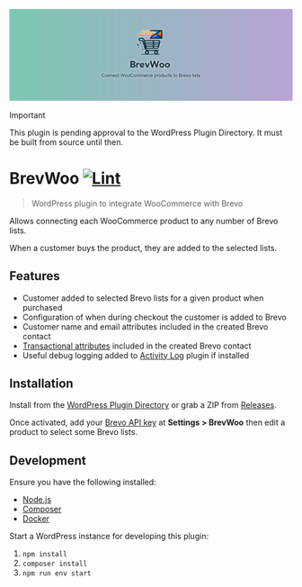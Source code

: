 ![Banner](.wordpress-org/banner-1544x500.png)

> [!IMPORTANT]
> This plugin is pending approval to the WordPress Plugin Directory. It must be built from source until then.

# BrevWoo [![Lint](https://github.com/AlecRust/brevwoo/actions/workflows/lint.yml/badge.svg)](https://github.com/AlecRust/brevwoo/actions/workflows/lint.yml)

> WordPress plugin to integrate WooCommerce with Brevo

Allows connecting each WooCommerce product to any number of Brevo lists.

When a customer buys the product, they are added to the selected lists.

## Features

-   Customer added to selected Brevo lists for a given product when purchased
-   Configuration of when during checkout the customer is added to Brevo
-   Customer name and email attributes included in the created Brevo contact
-   [Transactional attributes](https://help.brevo.com/hc/en-us/articles/10635646979218-Create-and-manage-transactional-attributes) included in the created Brevo contact
-   Useful debug logging added to [Activity Log](https://wordpress.org/plugins/aryo-activity-log/) plugin if installed

## Installation

Install from the [WordPress Plugin Directory](https://wordpress.org/plugins/brevwoo/) or grab a ZIP from
[Releases](https://github.com/AlecRust/brevwoo/releases).

Once activated, add your [Brevo API key](https://developers.brevo.com/docs/getting-started#quick-start) at
**Settings > BrevWoo** then edit a product to select some Brevo lists.

## Development

Ensure you have the following installed:

-   [Node.js](https://nodejs.org/)
-   [Composer](https://getcomposer.org/)
-   [Docker](https://www.docker.com/)

Start a WordPress instance for developing this plugin:

1. `npm install`
2. `composer install`
3. `npm run env start`

